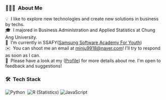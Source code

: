 <!-- ## 👋 &nbsp;Hey there! I'm  minjoo -->

### 👨🏻‍💻 &nbsp;About Me

💡 &nbsp;I like to explore new technologies and create new solutions in business by techs.\
🎓 &nbsp;I majored in Business Administration and Applied Statistics at Chung Ang University.\
🌱 &nbsp;I’m currently in SSAFY([Samsung Software Academy For Youth](https://www.ssafy.com/ksp/jsp/swp/swpMain.jsp))\
✉️ &nbsp;You can shoot me an email at minju9918@naver.com! I'll try to respond as soon as I can.\
📄 &nbsp;Please have a look at my ([Profile](https://www.linkedin.com/in/minjoo-kim-6a0b88217)) for more details about me. I'm open to feedback and suggestions!


### 🛠 &nbsp;Tech Stack

![Python](https://img.shields.io/badge/-Python-05122A?style=flat&logo=python)&nbsp;
![R (Statistics)](https://img.shields.io/badge/-R-05122A?style=flat&logo=R&logoColor=276DC3)
![JavaScript](https://img.shields.io/badge/-JavaScript-05122A?style=flat&logo=R&logoColor=276DC3)



<!--[![Anurag's github stats](https://github-readme-stats.vercel.app/api?username=yamuzin-oksusu)](https://github.com/anuraghazra/github-readme-stats)-->

<!--
**yamuzin-oksusu/yamuzin-oksusu** is a ✨ _special_ ✨ repository because its `README.md` (this file) appears on your GitHub profile.

✉️ &nbsp;You can shoot me an email at avsingh@umass.edu! I'll try to respond as soon as I can.\
📄 &nbsp;Please have a look at my [Résumé](https://www.adityavsingh.com/resume.html) for more details about me. I'm open to feedback and suggestions!

<img alt="Night Coding" src="https://raw.githubusercontent.com/AVS1508/AVS1508/master/assets/Night-Coding.gif" align="right"/>



### Hi there 👋
- 🔭 I’m currently in SSAFY([Samsung Software Academy For Youth](https://www.ssafy.com/ksp/jsp/swp/swpMain.jsp))


Here are some ideas to get you started:

- 🌱 I’m currently learning ...
- 👯 I’m looking to collaborate on ...
- 🤔 I’m looking for help with ...
- 💬 Ask me about ...
- 📫 How to reach me: ...
- 😄 Pronouns: ...
- ⚡ Fun fact: ...
✍️ &nbsp;In my free time, I pursue Graphic Design and Blog Writing as hobbies/side hustles.\
💬 &nbsp;Feel free to reach out to me for pro bono consulting and volunteering, or just for some interesting discussion.\
-->

